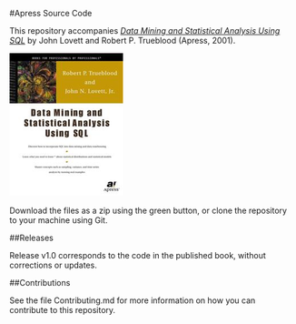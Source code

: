 #Apress Source Code

This repository accompanies [*Data Mining and Statistical Analysis Using SQL*](http://www.apress.com/9781893115545) by John Lovett and Robert P. Trueblood (Apress, 2001).

![Cover image](9781893115545.jpg)

Download the files as a zip using the green button, or clone the repository to your machine using Git.

##Releases

Release v1.0 corresponds to the code in the published book, without corrections or updates.

##Contributions

See the file Contributing.md for more information on how you can contribute to this repository.
